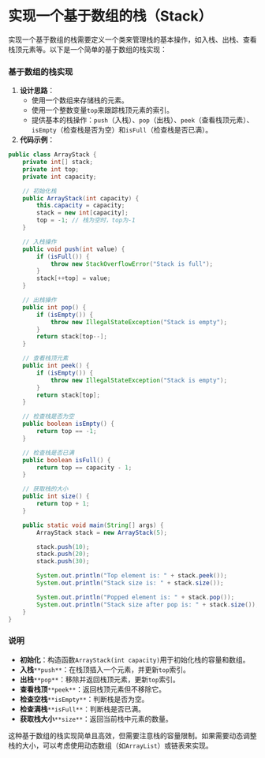 # 实现一个基于数组的栈（Stack）

实现一个基于数组的栈需要定义一个类来管理栈的基本操作，如入栈、出栈、查看栈顶元素等。以下是一个简单的基于数组的栈实现：

### 基于数组的栈实现

1. **设计思路**：
    - 使用一个数组来存储栈的元素。
    - 使用一个整数变量`top`来跟踪栈顶元素的索引。
    - 提供基本的栈操作：`push`（入栈）、`pop`（出栈）、`peek`（查看栈顶元素）、`isEmpty`（检查栈是否为空）和`isFull`（检查栈是否已满）。
2. **代码示例**：

```java
public class ArrayStack {  
    private int[] stack;  
    private int top;  
    private int capacity;  

    // 初始化栈  
    public ArrayStack(int capacity) {  
        this.capacity = capacity;  
        stack = new int[capacity];  
        top = -1; // 栈为空时，top为-1  
    }  

    // 入栈操作  
    public void push(int value) {  
        if (isFull()) {  
            throw new StackOverflowError("Stack is full");  
        }  
        stack[++top] = value;  
    }  

    // 出栈操作  
    public int pop() {  
        if (isEmpty()) {  
            throw new IllegalStateException("Stack is empty");  
        }  
        return stack[top--];  
    }  

    // 查看栈顶元素  
    public int peek() {  
        if (isEmpty()) {  
            throw new IllegalStateException("Stack is empty");  
        }  
        return stack[top];  
    }  

    // 检查栈是否为空  
    public boolean isEmpty() {  
        return top == -1;  
    }  

    // 检查栈是否已满  
    public boolean isFull() {  
        return top == capacity - 1;  
    }  

    // 获取栈的大小  
    public int size() {  
        return top + 1;  
    }  

    public static void main(String[] args) {  
        ArrayStack stack = new ArrayStack(5);  

        stack.push(10);  
        stack.push(20);  
        stack.push(30);  

        System.out.println("Top element is: " + stack.peek());  
        System.out.println("Stack size is: " + stack.size());  

        System.out.println("Popped element is: " + stack.pop());  
        System.out.println("Stack size after pop is: " + stack.size());  
    }  
}
```

### 说明

- **初始化**：构造函数`ArrayStack(int capacity)`用于初始化栈的容量和数组。
- **入栈**`**push**`：在栈顶插入一个元素，并更新`top`索引。
- **出栈**`**pop**`：移除并返回栈顶元素，更新`top`索引。
- **查看栈顶**`**peek**`：返回栈顶元素但不移除它。
- **检查空栈**`**isEmpty**`：判断栈是否为空。
- **检查满栈**`**isFull**`：判断栈是否已满。
- **获取栈大小**`**size**`：返回当前栈中元素的数量。

这种基于数组的栈实现简单且高效，但需要注意栈的容量限制。如果需要动态调整栈的大小，可以考虑使用动态数组（如`ArrayList`）或链表来实现。
